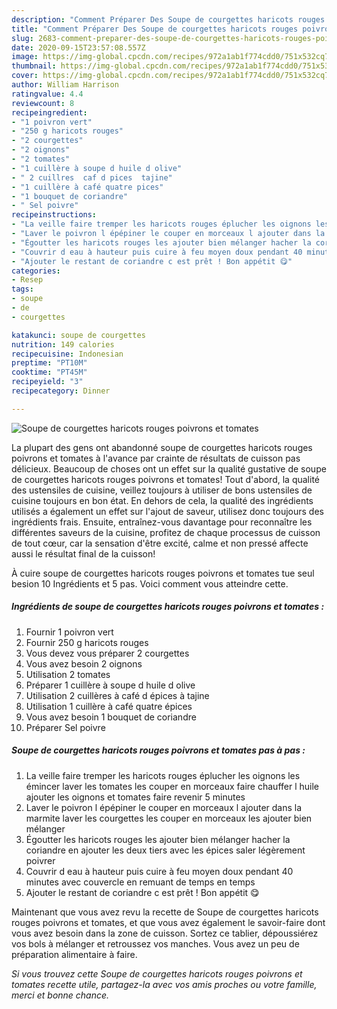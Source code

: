 ```yaml
---
description: "Comment Préparer Des Soupe de courgettes haricots rouges poivrons et tomates"
title: "Comment Préparer Des Soupe de courgettes haricots rouges poivrons et tomates"
slug: 2683-comment-preparer-des-soupe-de-courgettes-haricots-rouges-poivrons-et-tomates
date: 2020-09-15T23:57:08.557Z
image: https://img-global.cpcdn.com/recipes/972a1ab1f774cdd0/751x532cq70/soupe-de-courgettes-haricots-rouges-poivrons-et-tomates-photo-principale-de-la-recette.jpg
thumbnail: https://img-global.cpcdn.com/recipes/972a1ab1f774cdd0/751x532cq70/soupe-de-courgettes-haricots-rouges-poivrons-et-tomates-photo-principale-de-la-recette.jpg
cover: https://img-global.cpcdn.com/recipes/972a1ab1f774cdd0/751x532cq70/soupe-de-courgettes-haricots-rouges-poivrons-et-tomates-photo-principale-de-la-recette.jpg
author: William Harrison
ratingvalue: 4.4
reviewcount: 8
recipeingredient:
- "1 poivron vert"
- "250 g haricots rouges"
- "2 courgettes"
- "2 oignons"
- "2 tomates"
- "1 cuillère à soupe d huile d olive"
- " 2 cuillres  caf d pices  tajine"
- "1 cuillère à café quatre pices"
- "1 bouquet de coriandre"
- " Sel poivre"
recipeinstructions:
- "La veille faire tremper les haricots rouges éplucher les oignons les émincer laver les tomates les couper en morceaux faire chauffer l huile ajouter les oignons et tomates faire revenir 5 minutes"
- "Laver le poivron l épépiner le couper en morceaux l ajouter dans la marmite laver les courgettes les couper en morceaux les ajouter bien mélanger"
- "Égoutter les haricots rouges les ajouter bien mélanger hacher la coriandre en ajouter les deux tiers avec les épices saler légèrement poivrer"
- "Couvrir d eau à hauteur puis cuire à feu moyen doux pendant 40 minutes avec couvercle en remuant de temps en temps"
- "Ajouter le restant de coriandre c est prêt ! Bon appétit 😋"
categories:
- Resep
tags:
- soupe
- de
- courgettes

katakunci: soupe de courgettes 
nutrition: 149 calories
recipecuisine: Indonesian
preptime: "PT10M"
cooktime: "PT45M"
recipeyield: "3"
recipecategory: Dinner

---
```



![Soupe de courgettes haricots rouges poivrons et tomates](https://img-global.cpcdn.com/recipes/972a1ab1f774cdd0/751x532cq70/soupe-de-courgettes-haricots-rouges-poivrons-et-tomates-photo-principale-de-la-recette.jpg)

La plupart des gens ont abandonné soupe de courgettes haricots rouges poivrons et tomates à l'avance par crainte de résultats de cuisson pas délicieux. Beaucoup de choses ont un effet sur la qualité gustative de soupe de courgettes haricots rouges poivrons et tomates! Tout d'abord, la qualité des ustensiles de cuisine, veillez toujours à utiliser de bons ustensiles de cuisine toujours en bon état. En dehors de cela, la qualité des ingrédients utilisés a également un effet sur l'ajout de saveur, utilisez donc toujours des ingrédients frais. Ensuite, entraînez-vous davantage pour reconnaître les différentes saveurs de la cuisine, profitez de chaque processus de cuisson de tout cœur, car la sensation d'être excité, calme et non pressé affecte aussi le résultat final de la cuisson!

<!--inarticleads1-->

À cuire soupe de courgettes haricots rouges poivrons et tomates tue seul besion 10 Ingrédients et 5 pas. Voici comment vous atteindre cette.

##### Ingrédients de soupe de courgettes haricots rouges poivrons et tomates :

1. Fournir 1 poivron vert
1. Fournir 250 g haricots rouges
1. Vous devez vous préparer 2 courgettes
1. Vous avez besoin 2 oignons
1. Utilisation 2 tomates
1. Préparer 1 cuillère à soupe d huile d olive
1. Utilisation  2 cuillères à café d épices à tajine
1. Utilisation 1 cuillère à café quatre épices
1. Vous avez besoin 1 bouquet de coriandre
1. Préparer  Sel poivre




<!--inarticleads2-->

##### Soupe de courgettes haricots rouges poivrons et tomates pas à pas :

1. La veille faire tremper les haricots rouges éplucher les oignons les émincer laver les tomates les couper en morceaux faire chauffer l huile ajouter les oignons et tomates faire revenir 5 minutes
1. Laver le poivron l épépiner le couper en morceaux l ajouter dans la marmite laver les courgettes les couper en morceaux les ajouter bien mélanger
1. Égoutter les haricots rouges les ajouter bien mélanger hacher la coriandre en ajouter les deux tiers avec les épices saler légèrement poivrer
1. Couvrir d eau à hauteur puis cuire à feu moyen doux pendant 40 minutes avec couvercle en remuant de temps en temps
1. Ajouter le restant de coriandre c est prêt ! Bon appétit 😋




<!--inarticleads1-->

<p>
Maintenant que vous avez revu la recette de Soupe de courgettes haricots rouges poivrons et tomates, et que vous avez également le savoir-faire dont vous avez besoin dans la zone de cuisson. Sortez ce tablier, dépoussiérez vos bols à mélanger et retroussez vos manches. Vous avez un peu de préparation alimentaire à faire.
</p>

<p>
<i>Si vous trouvez cette Soupe de courgettes haricots rouges poivrons et tomates recette utile, partagez-la avec vos amis proches ou votre famille, merci et bonne chance.</i>
</p>
